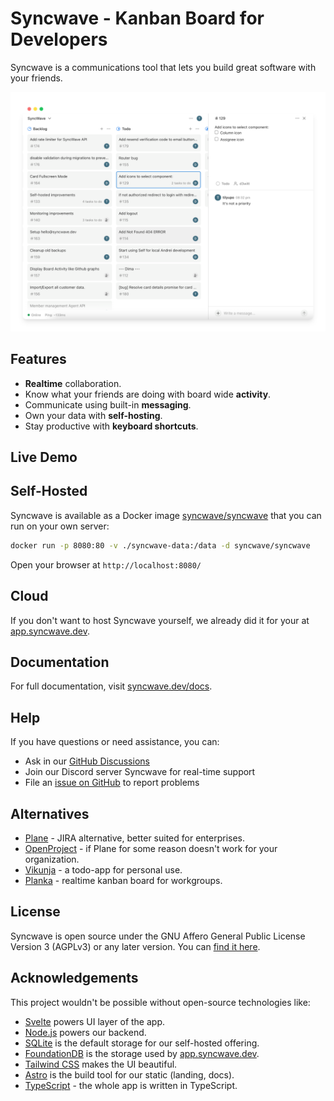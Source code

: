 # Syncwave - Kanban Board for Developers

Syncwave is a communications tool that lets you build great software with your friends.

<picture>
    <source media="(prefers-color-scheme: dark)" srcset="./packages/www/src/assets/syncwave-window-screenshot-dark-v2.png">
    <source media="(prefers-color-scheme: light)" srcset="./packages/www/src/assets/syncwave-window-screenshot-light-v2.png">
    <img alt="Syncwave Screenshot" src="./packages/www/src/assets/syncwave-window-screenshot-light-v2.png">
</picture>

## Features

- **Realtime** collaboration.
- Know what your friends are doing with board wide **activity**.
- Communicate using built-in **messaging**.
- Own your data with **self-hosting**.
- Stay productive with **keyboard shortcuts**.

## Live Demo

## Self-Hosted

Syncwave is available as a Docker image [syncwave/syncwave](http://hub.docker.com/r/syncwave/syncwave) that you can run on your own server:

```sh
docker run -p 8080:80 -v ./syncwave-data:/data -d syncwave/syncwave
```

Open your browser at `http://localhost:8080/`

## Cloud

If you don't want to host Syncwave yourself, we already did it for your at [app.syncwave.dev](https://app.syncwave.dev).

## Documentation

For full documentation, visit [syncwave.dev/docs](https://www.syncwave.dev/docs).

## Help

If you have questions or need assistance, you can:

- Ask in our [GitHub Discussions](https://github.com/syncwavedev/syncwave/discussions)
- Join our Discord server Syncwave for real-time support
- File an [issue on GitHub](https://github.com/syncwavedev/syncwave/issues) to report problems

## Alternatives

- [Plane](http://github.com/makeplane/plane/) - JIRA alternative, better suited for enterprises.
- [OpenProject](https://github.com/opf/openproject) - if Plane for some reason doesn't work for your organization.
- [Vikunja](https://github.com/go-vikunja/vikunja/tree/main) - a todo-app for personal use.
- [Planka](https://github.com/plankanban/planka) - realtime kanban board for workgroups.

## License

Syncwave is open source under the GNU Affero General Public License Version 3 (AGPLv3) or any later version. You can [find it here](./LICENSE).

## Acknowledgements

This project wouldn't be possible without open-source technologies like:

- [Svelte](https://github.com/sveltejs/svelte) powers UI layer of the app.
- [Node.js](https://github.com/nodejs/node) powers our backend.
- [SQLite](https://github.com/sqlite/sqlite) is the default storage for our self-hosted offering.
- [FoundationDB](https://github.com/apple/foundationdb) is the storage used by [app.syncwave.dev](https://app.syncwave.dev).
- [Tailwind CSS](https://github.com/tailwindlabs/tailwindcss) makes the UI beautiful.
- [Astro](https://github.com/withastro/astro) is the build tool for our static (landing, docs).
- [TypeScript](https://github.com/microsoft/TypeScript) - the whole app is written in TypeScript.
